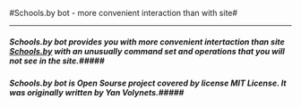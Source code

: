 #Schools.by bot - more convenient interaction than with site#

_ _ _ 

##### Schools.by bot provides you with more convenient intertaction than site [Schools.by](https://schools.by) with an unusually command set and operations that you will not see in the site.#####

##### Schools.by bot is Open Sourse project covered by license MIT License. It was originally written by Yan Volynets.#####

